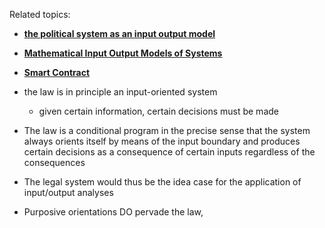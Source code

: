 Related topics: 
- **[the political system as an input output model](../notes/the_political_system_as_an_input_output_model)**
- **[Mathematical Input Output Models of Systems](../notes/Mathematical_Input_Output_Models_of_Systems)**
- **[Smart Contract](../notes/Smart_Contract)**

- the law is in principle an input-oriented system 
	- given certain information, certain decisions must be made 
- The law is a conditional program in the precise sense that the system always orients itself by means of the input boundary and produces certain decisions as a consequence of certain inputs regardless of the consequences
- The legal system would thus be the idea case for the application of input/output analyses 
- Purposive orientations DO pervade the law, 
